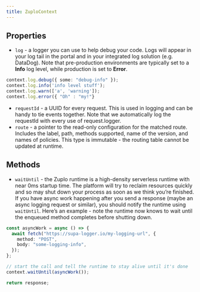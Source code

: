 ```yaml
---
title: ZuploContext
---
```


## Properties

- `log` - a logger you can use to help debug your code. Logs will appear in your
  log tail in the portal and in your integrated log solution (e.g. DataDog).
  Note that pre-production environments are typically set to a **Info** log
  level, while production is set to **Error**.

```ts
context.log.debug({ some: "debug-info" });
context.log.info('info level stuff');
context.log.warn(['a', 'warning']);
context.log.error({ "Oh" : "my!"}
```

- `requestId` - a UUID for every request. This is used in logging and can be
  handy to tie events together. Note that we automatically log the requestId
  with every use of request.logger.
- `route` - a pointer to the read-only configuration for the matched route.
  Includes the label, path, methods supported, name of the version, and names of
  policies. This type is immutable - the routing table cannot be updated at
  runtime.

## Methods

- `waitUntil` - the Zuplo runtime is a high-density serverless runtime with near
  0ms startup time. The platform will try to reclaim resources quickly and so
  may shut down your process as soon as we think you’re finished. If you have
  async work happening after you send a response (maybe an async logging request
  or similar), you should notify the runtime using `waitUntil`. Here’s an
  example - note the runtime now knows to wait until the enqueued method
  completes before shutting down.

```ts
const asyncWork = async () => {
  await fetch("https://supa-logger.io/my-logging-url", {
    method: "POST",
    body: "some-logging-info",
  });
};

// start the call and tell the runtime to stay alive until it's done
context.waitUntil(asyncWork());

return response;
```
